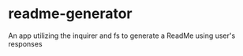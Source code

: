 # readme-generator
An app utilizing the inquirer and fs to generate a ReadMe using user's responses
